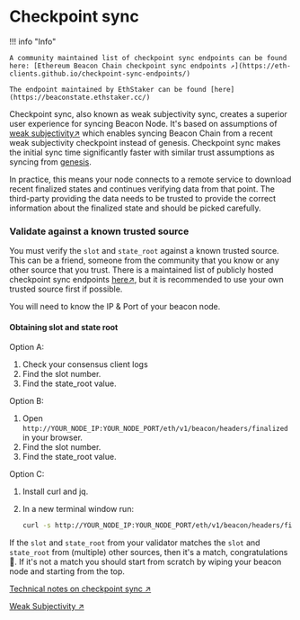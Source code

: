 # Checkpoint sync

!!! info "Info"

    A community maintained list of checkpoint sync endpoints can be found here: [Ethereum Beacon Chain checkpoint sync endpoints ↗](https://eth-clients.github.io/checkpoint-sync-endpoints/)

    The endpoint maintained by EthStaker can be found [here](https://beaconstate.ethstaker.cc/)


Checkpoint sync, also known as weak subjectivity sync, creates a superior user experience for syncing Beacon Node. It's based on assumptions of [weak subjectivity↗](https://ethereum.org/en/developers/docs/consensus-mechanisms/pos/weak-subjectivity) which enables syncing Beacon Chain from a recent weak subjectivity checkpoint instead of genesis. Checkpoint sync makes the initial sync time significantly faster with similar trust assumptions as syncing from [genesis](/introduction/staking-glossary#genesis-block).

In practice, this means your node connects to a remote service to download recent finalized states and continues verifying data from that point. The third-party providing the data needs to be trusted to provide the correct information about the finalized state and should be picked carefully.

### Validate against a known trusted source

You must verify the `slot` and `state_root` against a known trusted source. This can be a friend, someone from the community that you know or any other source that you trust. There is a maintained list of publicly hosted checkpoint sync endpoints [here↗](https://eth-clients.github.io/checkpoint-sync-endpoints/), but it is recommended to use your own trusted source first if possible.

You will need to know the IP & Port of your beacon node.

#### Obtaining slot and state root

Option A:

1. Check your consensus client logs
2. Find the slot number.
3. Find the state\_root value.

Option B:

1. Open `http://YOUR_NODE_IP:YOUR_NODE_PORT/eth/v1/beacon/headers/finalized` in your browser.
2. Find the slot number.
3. Find the state\_root value.

Option C:

1. Install curl and jq.
2.  In a new terminal window run:

    ```bash
    curl -s http://YOUR_NODE_IP:YOUR_NODE_PORT/eth/v1/beacon/headers/finalized | jq .'data.header.message'
    ```

If the `slot` and `state_root` from your validator matches the `slot` and `state_root` from (multiple) other sources, then it's a match, congratulations 🎉. If it's not a match you should start from scratch by wiping your beacon node and starting from the top.

[Technical notes on checkpoint sync ↗](https://notes.ethereum.org/@djrtwo/ws-sync-in-practice)

[Weak Subjectivity ↗](https://ethereum.org/en/developers/docs/consensus-mechanisms/pos/weak-subjectivity)

